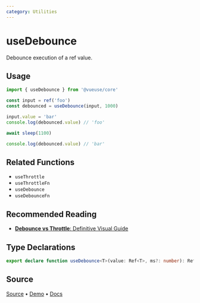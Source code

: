 ```yaml
---
category: Utilities
---
```


# useDebounce

Debounce execution of a ref value.

## Usage

```js {4}
import { useDebounce } from '@vueuse/core'

const input = ref('foo')
const debounced = useDebounce(input, 1000)

input.value = 'bar'
console.log(debounced.value) // 'foo'

await sleep(1100)

console.log(debounced.value) // 'bar'
```

## Related Functions

- `useThrottle`
- `useThrottleFn`
- `useDebounce`
- `useDebounceFn`

## Recommended Reading

- [**Debounce vs Throttle**: Definitive Visual Guide](https://redd.one/blog/debounce-vs-throttle)


<!--FOOTER_STARTS-->
## Type Declarations

```typescript
export declare function useDebounce<T>(value: Ref<T>, ms?: number): Ref<T>
```

## Source

[Source](https://github.com/vueuse/vueuse/blob/master/packages/shared/useDebounce/index.ts) • [Demo](https://github.com/vueuse/vueuse/blob/master/packages/shared/useDebounce/demo.vue) • [Docs](https://github.com/vueuse/vueuse/blob/master/packages/shared/useDebounce/index.md)


<!--FOOTER_ENDS-->
